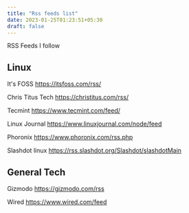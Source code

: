 ```yaml
---
title: "Rss feeds list"
date: 2023-01-25T01:23:51+05:30
draft: false
---
```


RSS Feeds I follow

## Linux

It's FOSS
https://itsfoss.com/rss/

Chris Titus Tech
https://christitus.com/rss/

Tecmint
https://www.tecmint.com/feed/

Linux Journal
https://www.linuxjournal.com/node/feed

Phoronix
https://www.phoronix.com/rss.php

Slashdot linux
https://rss.slashdot.org/Slashdot/slashdotMain

## General Tech
Gizmodo
https://gizmodo.com/rss

Wired
https://www.wired.com/feed